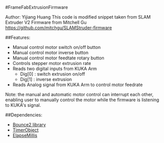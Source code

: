 #FrameFabExtrusionFirmware

 Author: Yijiang Huang
 This code is modified snippet taken from
 SLAM Extruder V2 Firmware from Mitchell Gu
 https://github.com/mitchgu/SLAMStruder-firmware

##Features:
- Manual control motor switch on/off button
- Manual control motor inverse		button
- Manual control motor feedtate		rotary button
- Controls stepper motor extrusion rate
- Reads two digital inputs from KUKA Arm
	- Dig[0] : switch extrusion on/off
	- Dig[1] : inverse extrusion
- Reads Analog signal from KUKA Arm to control motor feedrate

Note: the manual and automatic motor control can interrupt each other, enabling user to manually control the motor while the firmware is listening to KUKA's signal.

##Dependencies:
- [Bounce2 library](https://github.com/thomasfredericks/Bounce2)
- [TimerObject](https://github.com/aron-bordin/ArduinoTimerObject)
- [ElapseMillis](https://github.com/pfeerick/elapsedMillis)